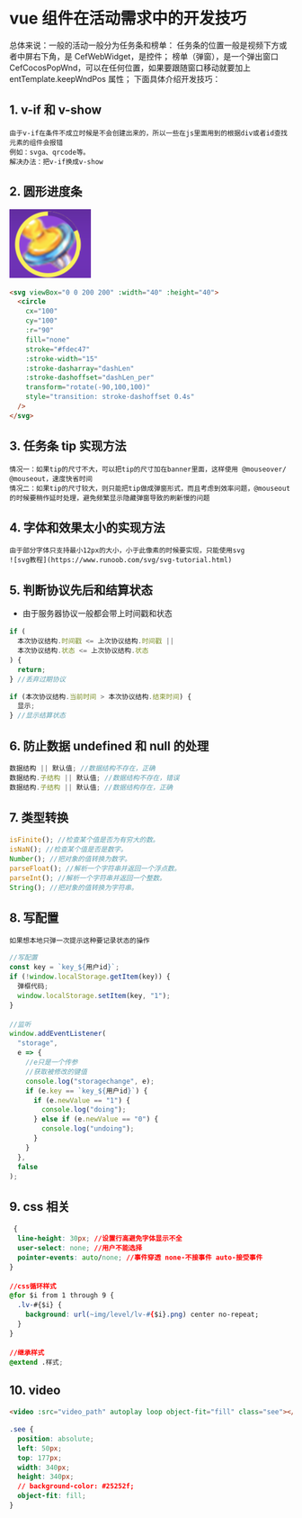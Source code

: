 # vue 组件在活动需求中的开发技巧

总体来说：一般的活动一般分为任务条和榜单：
任务条的位置一般是视频下方或者中屏右下角，是 CefWebWidget，是控件；
榜单（弹窗），是一个弹出窗口 CefCocosPopWnd，可以在任何位置，如果要跟随窗口移动就要加上 entTemplate.keepWndPos 属性；
下面具体介绍开发技巧：

## 1. v-if 和 v-show

    由于v-if在条件不成立时候是不会创建出来的，所以一些在js里面用到的根据div或者id查找元素的组件会报错
    例如：svga、qrcode等。
    解决办法：把v-if换成v-show

## 2. 圆形进度条

![Image](./img/kid.png)

```html
<svg viewBox="0 0 200 200" :width="40" :height="40">
  <circle
    cx="100"
    cy="100"
    :r="90"
    fill="none"
    stroke="#fdec47"
    :stroke-width="15"
    :stroke-dasharray="dashLen"
    :stroke-dashoffset="dashLen_per"
    transform="rotate(-90,100,100)"
    style="transition: stroke-dashoffset 0.4s"
  />
</svg>
```

## 3. 任务条 tip 实现方法

    情况一：如果tip的尺寸不大，可以把tip的尺寸加在banner里面，这样使用 @mouseover/ @mouseout，速度快省时间
    情况二：如果tip的尺寸较大，则只能把tip做成弹窗形式，而且考虑到效率问题，@mouseout的时候要稍作延时处理，避免频繁显示隐藏弹窗导致的刷新慢的问题

## 4. 字体和效果太小的实现方法

    由于部分字体只支持最小12px的大小，小于此像素的时候要实现，只能使用svg
    ![svg教程](https://www.runoob.com/svg/svg-tutorial.html)

## 5. 判断协议先后和结算状态

- 由于服务器协议一般都会带上时间戳和状态

```javascript
if (
  本次协议结构.时间戳 <= 上次协议结构.时间戳 ||
  本次协议结构.状态 <= 上次协议结构.状态
) {
  return;
} //丢弃过期协议
```

```javascript
if (本次协议结构.当前时间 > 本次协议结构.结束时间) {
  显示;
} //显示结算状态
```

## 6. 防止数据 undefined 和 null 的处理

```javascript
数据结构 || 默认值; //数据结构不存在，正确
数据结构.子结构 || 默认值; //数据结构不存在，错误
数据结构.子结构 || 默认值; //数据结构存在，正确
```

## 7. 类型转换

```javascript
isFinite(); //检查某个值是否为有穷大的数。
isNaN(); //检查某个值是否是数字。
Number(); //把对象的值转换为数字。
parseFloat(); //解析一个字符串并返回一个浮点数。
parseInt(); //解析一个字符串并返回一个整数。
String(); //把对象的值转换为字符串。
```

## 8. 写配置

    如果想本地只弹一次提示这种要记录状态的操作

```javascript
//写配置
const key = `key_${用户id}`;
if (!window.localStorage.getItem(key)) {
  弹框代码;
  window.localStorage.setItem(key, "1");
}

//监听
window.addEventListener(
  "storage",
  e => {
    //e只是一个传参
    //获取被修改的键值
    console.log("storagechange", e);
    if (e.key == `key_${用户id}`) {
      if (e.newValue == "1") {
        console.log("doing");
      } else if (e.newValue == "0") {
        console.log("undoing");
      }
    }
  },
  false
);
```

## 9. css 相关

```css
 {
  line-height: 30px; //设置行高避免字体显示不全
  user-select: none; //用户不能选择
  pointer-events: auto/none; //事件穿透 none-不接事件 auto-接受事件
}

//css循环样式
@for $i from 1 through 9 {
  .lv-#{$i} {
    background: url(~img/level/lv-#{$i}.png) center no-repeat;
  }
}

//继承样式
@extend .样式;
```

## 10. video

```html
<video :src="video_path" autoplay loop object-fit="fill" class="see"></video>
```

```css
.see {
  position: absolute;
  left: 50px;
  top: 177px;
  width: 340px;
  height: 340px;
  // background-color: #25252f;
  object-fit: fill;
}
```

